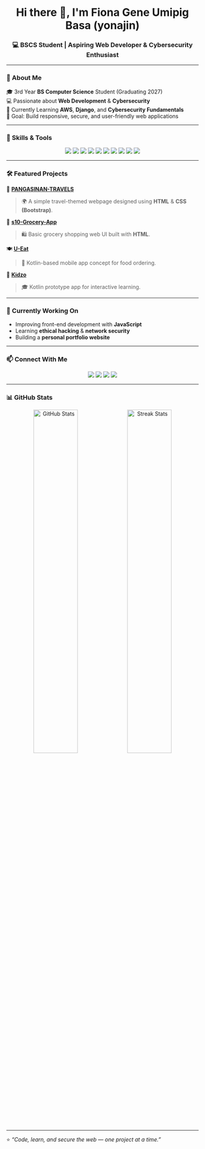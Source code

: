 <!-- Banner or Header -->
<h1 align="center">Hi there 👋, I'm Fiona Gene Umipig Basa (yonajin)</h1>
<h3 align="center">💻 BSCS Student | Aspiring Web Developer & Cybersecurity Enthusiast</h3>

---

### 🌟 About Me  
🎓 3rd Year **BS Computer Science** Student (Graduating 2027)  
💻 Passionate about **Web Development** & **Cybersecurity**  
🌱 Currently Learning **AWS**, **Django**, and **Cybersecurity Fundamentals**  
🚀 Goal: Build responsive, secure, and user-friendly web applications  

---

### 🧠 Skills & Tools  
<p align="center">
  <!-- Web Dev -->
  <img src="https://img.shields.io/badge/HTML5-E34F26?style=for-the-badge&logo=html5&logoColor=white" />
  <img src="https://img.shields.io/badge/CSS3-1572B6?style=for-the-badge&logo=css3&logoColor=white" />
  <img src="https://img.shields.io/badge/Bootstrap-7952B3?style=for-the-badge&logo=bootstrap&logoColor=white" />
  <img src="https://img.shields.io/badge/JavaScript-F7DF1E?style=for-the-badge&logo=javascript&logoColor=black" />
  
  <!-- Tools -->
  <img src="https://img.shields.io/badge/Git-F05032?style=for-the-badge&logo=git&logoColor=white" />
  <img src="https://img.shields.io/badge/VS%20Code-007ACC?style=for-the-badge&logo=visualstudiocode&logoColor=white" />
  <img src="https://img.shields.io/badge/XAMPP-FB7A24?style=for-the-badge&logo=xampp&logoColor=white" />
  <img src="https://img.shields.io/badge/Figma-F24E1E?style=for-the-badge&logo=figma&logoColor=white" />
  
  <!-- OS / Focus -->
  <img src="https://img.shields.io/badge/Linux-FCC624?style=for-the-badge&logo=linux&logoColor=black" />
  <img src="https://img.shields.io/badge/Cybersecurity-008C45?style=for-the-badge&logo=protonvpn&logoColor=white" />
</p>

---

### 🛠️ Featured Projects  
📍 [**PANGASINAN-TRAVELS**](https://github.com/yonajin/PANGASINAN-TRAVELS)  
> 🌍 A simple travel-themed webpage designed using **HTML** & **CSS (Bootstrap)**.  

🛒 [**s10-Grocery-App**](https://github.com/yonajin/s10-Grocery-App)  
> 🛍️ Basic grocery shopping web UI built with **HTML**.  

🍽️ [**U-Eat**](https://github.com/yonajin/U-Eat)  
> 🍔 Kotlin-based mobile app concept for food ordering.  

🧒 [**Kidzo**](https://github.com/yonajin/Kidzo)  
> 🎓 Kotlin prototype app for interactive learning.  

---

### 🌱 Currently Working On  
- Improving front-end development with **JavaScript**  
- Learning **ethical hacking** & **network security**  
- Building a **personal portfolio website**  

---

### 📫 Connect With Me  
<p align="center">
  <a href="mailto:fionagene@gmail.com"><img src="https://img.shields.io/badge/Email-fionagene%40gmail.com-blue?style=for-the-badge&logo=gmail&logoColor=white" /></a>
  <a href="https://www.linkedin.com/in/fiona-gene-umipig-basa" target="_blank"><img src="https://img.shields.io/badge/LinkedIn-0077B5?style=for-the-badge&logo=linkedin&logoColor=white" /></a>
  <a href="https://www.facebook.com/fionagenebasa" target="https://www.facebook.com/fionagenebasa"><img src="https://img.shields.io/badge/Facebook-1877F2?style=for-the-badge&logo=facebook&logoColor=white" /></a>
  <a href="https://www.instagram.com/yonayonajin" target="https://www.instagram.com/yonayonajin"><img src="https://img.shields.io/badge/Instagram-E4405F?style=for-the-badge&logo=instagram&logoColor=white" /></a>
</p>

---

### 📊 GitHub Stats  
<p align="center">
  <img src="https://github-readme-stats.vercel.app/api?username=yonajin&show_icons=true&theme=tokyonight" alt="GitHub Stats" width="48%" />
  <img src="https://github-readme-streak-stats.herokuapp.com/?user=yonajin&theme=tokyonight" alt="Streak Stats" width="48%" />
</p>

---

⭐ *“Code, learn, and secure the web — one project at a time.”*

